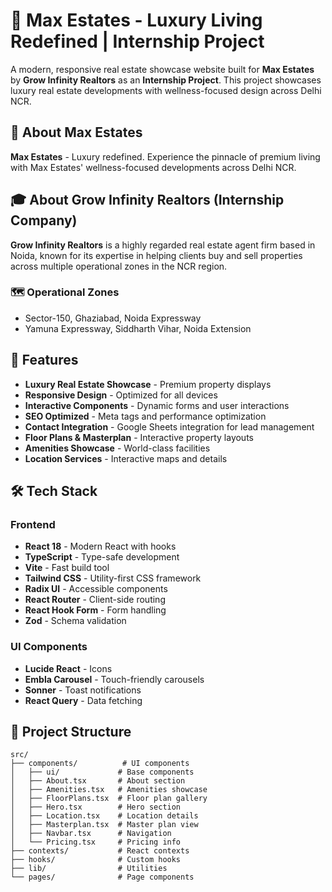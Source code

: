 # 🏢 Max Estates - Luxury Living Redefined | Internship Project

A modern, responsive real estate showcase website built for **Max Estates** by **Grow Infinity Realtors** as an **Internship Project**. This project showcases luxury real estate developments with wellness-focused design across Delhi NCR.

## 🌟 About Max Estates

**Max Estates** - Luxury redefined. Experience the pinnacle of premium living with Max Estates' wellness-focused developments across Delhi NCR.

## 🎓 About Grow Infinity Realtors (Internship Company)

**Grow Infinity Realtors** is a highly regarded real estate agent firm based in Noida, known for its expertise in helping clients buy and sell properties across multiple operational zones in the NCR region.

### 🗺️ Operational Zones
- Sector-150, Ghaziabad, Noida Expressway
- Yamuna Expressway, Siddharth Vihar, Noida Extension

## 🚀 Features

- **Luxury Real Estate Showcase** - Premium property displays
- **Responsive Design** - Optimized for all devices
- **Interactive Components** - Dynamic forms and user interactions
- **SEO Optimized** - Meta tags and performance optimization
- **Contact Integration** - Google Sheets integration for lead management
- **Floor Plans & Masterplan** - Interactive property layouts
- **Amenities Showcase** - World-class facilities
- **Location Services** - Interactive maps and details

## 🛠️ Tech Stack

### Frontend
- **React 18** - Modern React with hooks
- **TypeScript** - Type-safe development
- **Vite** - Fast build tool
- **Tailwind CSS** - Utility-first CSS framework
- **Radix UI** - Accessible components
- **React Router** - Client-side routing
- **React Hook Form** - Form handling
- **Zod** - Schema validation

### UI Components
- **Lucide React** - Icons
- **Embla Carousel** - Touch-friendly carousels
- **Sonner** - Toast notifications
- **React Query** - Data fetching

## 📁 Project Structure

```
src/
├── components/          # UI components
│   ├── ui/             # Base components
│   ├── About.tsx       # About section
│   ├── Amenities.tsx   # Amenities showcase
│   ├── FloorPlans.tsx  # Floor plan gallery
│   ├── Hero.tsx        # Hero section
│   ├── Location.tsx    # Location details
│   ├── Masterplan.tsx  # Master plan view
│   ├── Navbar.tsx      # Navigation
│   └── Pricing.tsx     # Pricing info
├── contexts/           # React contexts
├── hooks/              # Custom hooks
├── lib/                # Utilities
└── pages/              # Page components
```

##